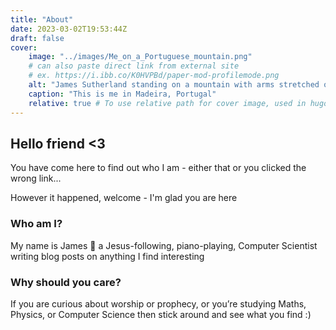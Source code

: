 ```yaml
---
title: "About"
date: 2023-03-02T19:53:44Z
draft: false
cover:
    image: "../images/Me_on_a_Portuguese_mountain.png"
    # can also paste direct link from external site
    # ex. https://i.ibb.co/K0HVPBd/paper-mod-profilemode.png
    alt: "James Sutherland standing on a mountain with arms stretched out sideways"
    caption: "This is me in Madeira, Portugal"
    relative: true # To use relative path for cover image, used in hugo Page-bundles
---
```


## Hello friend <3

You have come here to find out who I am - either that or you clicked the wrong link...

However it happened, welcome - I'm glad you are here

### Who am I?
My name is James 🌟 a Jesus-following, piano-playing, Computer Scientist writing blog posts on anything I find interesting

### Why should you care?
If you are curious about worship or prophecy, or you’re studying Maths, Physics, or Computer Science then stick around and see what you find :)

